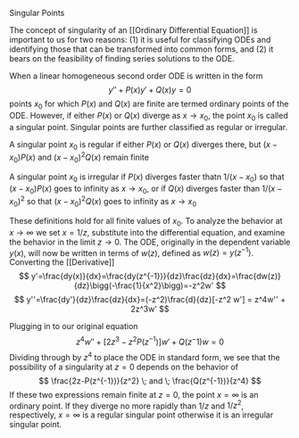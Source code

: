 Singular Points

The concept of singularity of an [[Ordinary Differential Equation]] is important to us for two reasons: (1) it is useful for classifying ODEs and identifying those that can be transformed into common forms, and (2) it bears on the feasibility of finding series solutions to the ODE.

When a linear homogeneous second order ODE is written in the form
$$
y''+P(x)y'+Q(x)y=0
$$
points $x_0$ for which $P(x)$ and $Q(x)$ are finite are termed ordinary points of the ODE. However, if either $P(x)$ or $Q(x)$ diverge as $x\rightarrow x_0$, the point $x_0$ is called a singular point. Singular points are further classified as regular or irregular.

A singular point $x_0$ is regular if either $P(x)$ or $Q(x)$ diverges there, but $(x-x_0)P(x)$ and $(x-x_0)^2Q(x)$ remain finite

A singular point $x_0$ is irregular if $P(x)$ diverges faster thatn $1/(x-x_0)$ so that $(x-x_0)P(x)$ goes to infinity as $x \rightarrow x_0$, or if $Q(x)$ diverges faster than $1/(x-x_0)^2$ so that $(x-x_0)^2Q(x)$ goes to infinity as $x \rightarrow x_0$

These definitions hold for all finite values of $x_0$. To analyze the behavior at $x\rightarrow \infty$ we set $x=1/z$, substitute into the differential equation, and examine the behavior in the limit $z\rightarrow 0$. The ODE, originally in the dependent variable $y(x)$, will now be written in terms of $w(z)$, defined as $w(z)=y(z^{-1})$. Converting the [[Derivative]]
$$
y'=\frac{dy(x)}{dx}=\frac{dy(z^{-1})}{dz}\frac{dz}{dx}=\frac{dw(z)}{dz}\bigg(-\frac{1}{x^2}\bigg)=-z^2w'
$$
$$
y''=\frac{dy'}{dz}\frac{dz}{dx}=(-z^2)\frac{d}{dz}[-z^2 w'] = z^4w'' + 2z^3w'
$$

Plugging in to our original equation
$$
z^4w'' + [2z^3 - z^2P(z^{-1})]w' + Q(z^-1)w = 0
$$
Dividing through by $z^4$ to place the ODE in standard form, we see that the possibility of a singularity at $z=0$ depends on the behavior of 
$$
\frac{2z-P(z^{-1})}{z^2} \; and \; \frac{Q(z^{-1})}{z^4}
$$
If these two expressions remain finite at $z=0$, the point $x=\infty$ is an ordinary point. If they diverge no more rapidly than $1/z$ and $1/z^2$, respectively, $x=\infty$ is a regular singular point otherwise it is an irregular singular point. 